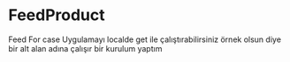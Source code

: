 # FeedProduct
Feed For case
Uygulamayı localde get ile çalıştırabilirsiniz örnek olsun diye bir alt alan adına çalışır bir kurulum yaptım 

